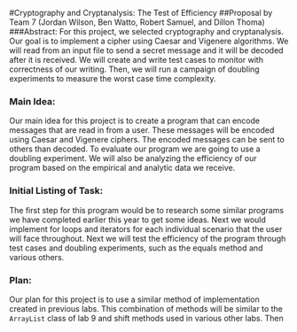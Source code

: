 #Cryptography and Cryptanalysis: The Test of Efficiency
##Proposal by Team 7 (Jordan Wilson, Ben Watto, Robert Samuel, and Dillon Thoma)
###Abstract:
For this project, we selected cryptography and cryptanalysis. Our goal is to implement
a cipher using Caesar and Vigenere algorithms. We will read from an input file to
send a secret message and it will be decoded after it is received. We will create
and write test cases to monitor with correctness of our writing. Then, we will run
a campaign of doubling experiments to measure the worst case time complexity.

### Main Idea:
Our main idea for this project is to create a program that can encode messages
that are read in from a user. These messages will be encoded using Caesar and
Vigenere ciphers. The encoded messages can be sent to others than decoded. To
evaluate our program we are going to use a doubling experiment. We will also be
analyzing the efficiency of our program based on the empirical and analytic data
we receive.

### Initial Listing of Task:
The first step for this program would be to research some similar programs we
have completed earlier this year to get some ideas. Next we would implement for
loops and iterators for each individual scenario that the user will face throughout.
Next we will test the efficiency of the program through test cases and doubling
experiments, such as the equals method and various others. 

### Plan:
Our plan for this project is to use a similar method of implementation created in
previous labs. This combination of methods will be similar to the `ArrayList`
class of lab 9 and shift methods used in various other labs. Then
